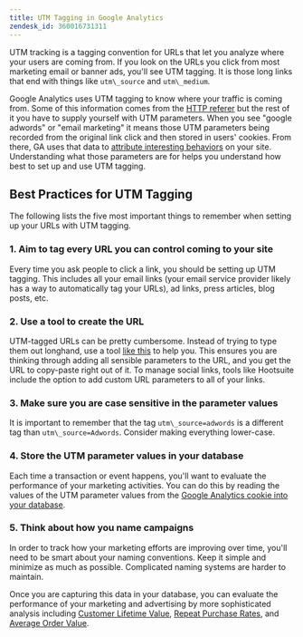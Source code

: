 ```yaml
---
title: UTM Tagging in Google Analytics
zendesk_id: 360016731311
---
```


UTM tracking is a tagging convention for URLs that let you analyze where your users are coming from. If you look on the URLs you click from most marketing email or banner ads, you'll see UTM tagging. It is those long links that end with things like `utm\_source` and `utm\_medium`.

Google Analytics uses UTM tagging to know where your traffic is coming from. Some of this information comes from the [HTTP referer](https://en.wikipedia.org/wiki/HTTP_referer) but the rest of it you have to supply yourself with UTM parameters. When you see "google adwords" or "email marketing" it means those UTM parameters being recorded from the original link click and then stored in users\' cookies. From there, GA uses that data to [attribute interesting behaviors](../data-analyst/analysis/google-track-user-acq.md) on your site. Understanding what those parameters are for helps you understand how best to set up and use UTM tagging.

## Best Practices for UTM Tagging

The following lists the five most important things to remember when setting up your URLs with UTM tagging.

### 1. Aim to tag every URL you can control coming to your site

Every time you ask people to click a link, you should be setting up UTM tagging. This includes all your email links (your email service provider likely has a way to automatically tag your URLs), ad links, press articles, blog posts, etc.

### 2. Use a tool to create the URL

UTM-tagged URLs can be pretty cumbersome. Instead of trying to type them out longhand, use a tool [like this](https://support.google.com/analytics/answer/1033867?hl=en) to help you. This ensures you are thinking through adding all sensible parameters to the URL, and you get the URL to copy-paste right out of it. To manage social links, tools like Hootsuite include the option to add custom URL parameters to all of your links.

### 3. Make sure you are case sensitive in the parameter values

It is important to remember that the tag `utm\_source=adwords` is a different tag than `utm\_source=Adwords`. Consider making everything lower-case.

### 4. Store the UTM parameter values in your database

Each time a transaction or event happens, you'll want to evaluate the performance of your marketing activities. You can do this by reading the values of the UTM parameter values from the [Google Analytics cookie into your database](../data-analyst/analysis/google-track-user-acq.md).

### 5. Think about how you name campaigns

In order to track how your marketing efforts are improving over time, you'll need to be smart about your naming conventions. Keep it simple and minimize as much as possible. Complicated naming systems are harder to maintain. 

Once you are capturing this data in your database, you can evaluate the performance of your marketing and advertising by more sophisticated analysis including [Customer Lifetime Value](../data-analyst/analysis/ess-expected-ltv.md), [Repeat Purchase Rates](../data-analyst/analysis/repurchase-behavior.md), and [Average Order Value](../data-analyst/analysis/basic-analytics.md).
